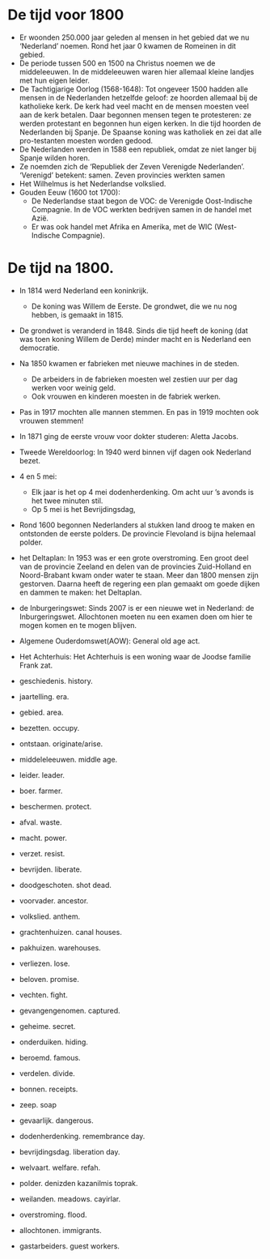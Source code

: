 # De tijd voor 1800

- Er woonden 250.000 jaar geleden al mensen in het gebied dat we nu ‘Nederland’ noemen. Rond het jaar 0 kwamen de Romeinen in dit gebied.
- De periode tussen 500 en 1500 na Christus noemen we de middeleeuwen. In de middeleeuwen waren hier allemaal kleine landjes met hun eigen leider.
- De Tachtigjarige Oorlog (1568-1648): Tot ongeveer 1500 hadden alle mensen in de Nederlanden hetzelfde geloof: ze hoorden allemaal bij de katholieke kerk. De kerk had veel macht en de mensen moesten veel aan de kerk betalen. Daar begonnen mensen tegen te protesteren: ze werden protestant en begonnen hun eigen kerken. In die tijd hoorden de Nederlanden bij Spanje. De Spaanse koning was katholiek en zei dat alle pro-testanten moesten worden gedood.
- De Nederlanden werden in 1588 een republiek, omdat ze niet langer bij Spanje wilden horen.
- Ze noemden zich de ‘Republiek der Zeven Verenigde Nederlanden’. ‘Verenigd’ betekent: samen. Zeven provincies werkten samen
- Het Wilhelmus is het Nederlandse volkslied.
- Gouden Eeuw (1600 tot 1700):
  - De Nederlandse staat begon de VOC: de Verenigde Oost-Indische Compagnie. In de VOC werkten bedrijven samen in de handel met Azië.
  - Er was ook handel met Afrika en Amerika, met de WIC (West-Indische Compagnie).

# De tijd na 1800.
- In 1814 werd Nederland een koninkrijk.
  - De koning was Willem de Eerste. De grondwet, die we nu nog hebben, is gemaakt in 1815.
- De grondwet is veranderd in 1848. Sinds die tijd heeft de koning (dat was toen koning Willem de Derde) minder macht en is Nederland een democratie.
- Na 1850 kwamen er fabrieken met nieuwe machines in de steden.
  - De arbeiders in de fabrieken moesten wel zestien uur per dag werken voor weinig geld.
  - Ook vrouwen en kinderen moesten in de fabriek werken.
- Pas in 1917 mochten alle mannen stemmen. En pas in 1919 mochten ook vrouwen stemmen!
- In 1871 ging de eerste vrouw voor dokter studeren: Aletta Jacobs.
- Tweede Wereldoorlog: In 1940 werd binnen vijf dagen ook Nederland bezet.
- 4 en 5 mei:
  - Elk jaar is het op 4 mei dodenherdenking. Om acht uur ’s avonds is het twee minuten stil.
  - Op 5 mei is het Bevrijdingsdag,
- Rond 1600 begonnen Nederlanders al stukken land droog te maken en ontstonden de eerste polders. De provincie Flevoland is bijna helemaal polder.
- het Deltaplan: In 1953 was er een grote overstroming. Een groot deel van de provincie Zeeland en delen van de provincies Zuid-Holland en Noord-Brabant kwam onder water te staan. Meer dan 1800 mensen zijn gestorven. Daarna heeft de regering een plan gemaakt om goede dijken en dammen te maken: het Deltaplan.
- de Inburgeringswet: Sinds 2007 is er een nieuwe wet in Nederland: de Inburgeringswet. Allochtonen moeten nu een examen doen om hier te mogen komen en te mogen blijven.
- Algemene Ouderdomswet(AOW): General old age act.
- Het Achterhuis: Het Achterhuis is een woning waar de Joodse familie Frank zat.

- geschiedenis. history.
- jaartelling. era.
- gebied. area.
- bezetten. occupy.
- ontstaan. originate/arise.
- middeleleeuwen. middle age.
- leider. leader.
- boer. farmer.
- beschermen. protect.
- afval. waste.
- macht. power.
- verzet. resist.
- bevrijden. liberate.
- doodgeschoten. shot dead.
- voorvader. ancestor.
- volkslied. anthem.
- grachtenhuizen. canal houses.
- pakhuizen. warehouses.
- verliezen. lose.
- beloven. promise.
- vechten. fight.
- gevangengenomen. captured.
- geheime. secret.
- onderduiken. hiding.
- beroemd. famous.
- verdelen. divide.
- bonnen. receipts.
- zeep. soap
- gevaarlijk. dangerous.
- dodenherdenking. remembrance day.
- bevrijdingsdag. liberation day.
- welvaart. welfare. refah.
- polder. denizden kazanilmis toprak.
- weilanden. meadows. cayirlar.
- overstroming. flood.
- allochtonen. immigrants.
- gastarbeiders. guest workers.
